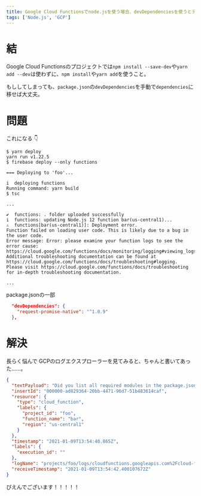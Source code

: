 ```yaml
---
title: Google Cloud Functionsでnode.jsを使う場合、devDependenciesを使うとデプロイが失敗する
tags: ['Node.js', 'GCP']
---
```

# 結

Google Cloud Functionsのプロジェクトでは`npm install --save-dev`や`yarn add --dev`は使わずに、`npm install`や`yarn add`を使うこと。

もししてしまっても、`package.json`の`devDependencies`を手動で`dependencies`に移せば大丈夫。

# 問題

これになる :point_down:

```shell-session
$ yarn deploy
yarn run v1.22.5
$ firebase deploy --only functions

=== Deploying to 'foo'...

i  deploying functions
Running command: yarn build
$ tsc

...

✔  functions: . folder uploaded successfully
i  functions: updating Node.js 12 function bar(us-central1)...
⚠  functions[bar(us-central1)]: Deployment error.
Function failed on loading user code. This is likely due to a bug in the user code.
Error message: Error: please examine your function logs to see the error cause: https://cloud.google.com/functions/docs/monitoring/logging#viewing_logs.
Additional troubleshooting documentation can be found at https://cloud.google.com/functions/docs/troubleshooting#logging.
Please visit https://cloud.google.com/functions/docs/troubleshooting for in-depth troubleshooting documentation.

...
```

package.jsonの一部

```json
  "devDependencies": {
    "request-promise-native": "^1.0.9"
  },
```

# 解決

長らく悩んで
GCPのログエクスプローラーを見てみると、ちゃんと書いてあった……。

```json
{
  "textPayload": "Did you list all required modules in the package.json dependencies?",
  "insertId": "000000-ad829364-20bb-4471-96d7-51b483614caf",
  "resource": {
    "type": "cloud_function",
    "labels": {
      "project_id": "foo",
      "function_name": "bar",
      "region": "us-central1"
    }
  },
  "timestamp": "2021-01-09T13:54:40.865Z",
  "labels": {
    "execution_id": ""
  },
  "logName": "projects/foo/logs/cloudfunctions.googleapis.com%2Fcloud-functions",
  "receiveTimestamp": "2021-01-09T13:54:42.400107672Z"
}
```

ぴえんでございます！！！！！
